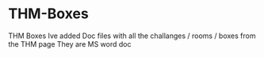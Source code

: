 # THM-Boxes
THM Boxes
Ive added Doc files with all the challanges / rooms / boxes from the THM page
They are MS word doc
